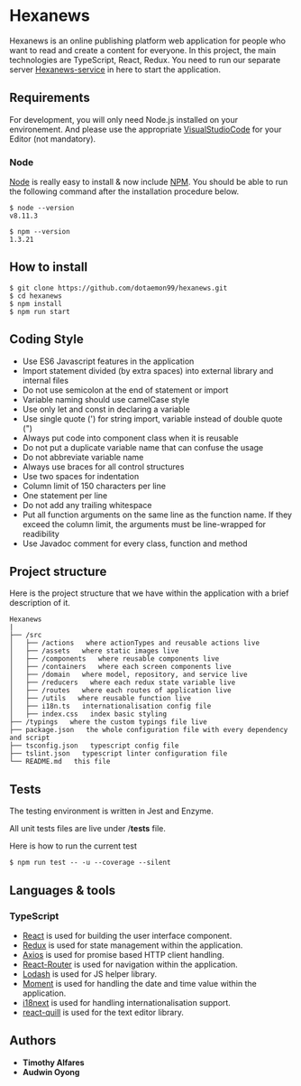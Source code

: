 # Hexanews
Hexanews is an online publishing platform web application for people who want to read and create a content for everyone. In this project, the main technologies are TypeScript, React, Redux. You need to run our separate server [Hexanews-service](https://github.com/dotaemon99/hexanews-service) in here to start the application.

## Requirements

For development, you will only need Node.js installed on your environement.
And please use the appropriate [VisualStudioCode](https://code.visualstudio.com/) for your Editor (not mandatory).

### Node

[Node](http://nodejs.org/) is really easy to install & now include [NPM](https://npmjs.org/).
You should be able to run the following command after the installation procedure
below.

    $ node --version
    v8.11.3

    $ npm --version
    1.3.21

## How to install
```
$ git clone https://github.com/dotaemon99/hexanews.git
$ cd hexanews
$ npm install
$ npm run start
```

## Coding Style
- Use ES6 Javascript features in the application
- Import statement divided (by extra spaces) into external library and internal files
- Do not use semicolon at the end of statement or import
- Variable naming should use camelCase style
- Use only let and const in declaring a variable
- Use single quote (') for string import, variable instead of double quote (")
- Always put code into component class when it is reusable
- Do not put a duplicate variable name that can confuse the usage
- Do not abbreviate variable name
- Always use braces for all control structures
- Use two spaces for indentation
- Column limit of 150 characters per line
- One statement per line
- Do not add any trailing whitespace
- Put all function arguments on the same line as the function name. If they exceed the column limit, the arguments must be line-wrapped for readibility
- Use Javadoc comment for every class, function and method

## Project structure

Here is the project structure that we have within the application with a brief description of it.

```
Hexanews
|
├── /src
│   ├── /actions   where actionTypes and reusable actions live
│   ├── /assets   where static images live
│   ├── /components   where reusable components live
│   ├── /containers   where each screen components live
│   ├── /domain   where model, repository, and service live
│   ├── /reducers   where each redux state variable live
│   ├── /routes   where each routes of application live
│   ├── /utils   where reusable function live
│   ├── i18n.ts   internationalisation config file
│   ├── index.css   index basic styling
├── /typings   where the custom typings file live
├── package.json   the whole configuration file with every dependency and script
├── tsconfig.json   typescript config file
├── tslint.json   typescript linter configuration file
└── README.md   this file
```

## Tests

The testing environment is written in Jest and Enzyme.

All unit tests files are live under /__tests__ file.

Here is how to run the current test
```
$ npm run test -- -u --coverage --silent
```


## Languages & tools

### TypeScript

- [React](http://facebook.github.io/react) is used for building the user interface component.
- [Redux](https://redux.js.org/) is used for state management within the application.
- [Axios](https://github.com/axios/axios) is used for promise based HTTP client handling.
- [React-Router](https://github.com/ReactTraining/react-router) is used for navigation within the application.
- [Lodash](https://lodash.com/docs/4.17.10) is used for JS helper library.
- [Moment](https://momentjs.com/) is used for handling the date and time value within the application.
- [i18next](https://github.com/i18next/react-i18next) is used for handling internationalisation support.
- [react-quill](https://github.com/zenoamaro/react-quill) is used for the text editor library.

## Authors
- **Timothy Alfares**
- **Audwin Oyong**
